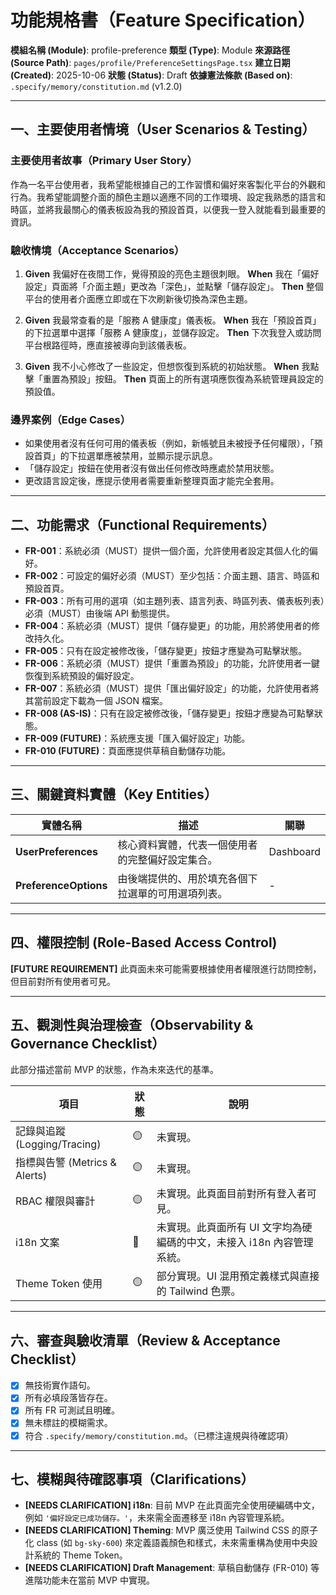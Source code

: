 # 功能規格書（Feature Specification）

**模組名稱 (Module)**: profile-preference
**類型 (Type)**: Module
**來源路徑 (Source Path)**: `pages/profile/PreferenceSettingsPage.tsx`
**建立日期 (Created)**: 2025-10-06
**狀態 (Status)**: Draft
**依據憲法條款 (Based on)**: `.specify/memory/constitution.md` (v1.2.0)

---

## 一、主要使用者情境（User Scenarios & Testing）

### 主要使用者故事（Primary User Story）
作為一名平台使用者，我希望能根據自己的工作習慣和偏好來客製化平台的外觀和行為。我希望能調整介面的顏色主題以適應不同的工作環境、設定我熟悉的語言和時區，並將我最關心的儀表板設為我的預設首頁，以便我一登入就能看到最重要的資訊。

### 驗收情境（Acceptance Scenarios）
1.  **Given** 我偏好在夜間工作，覺得預設的亮色主題很刺眼。
    **When** 我在「偏好設定」頁面將「介面主題」更改為「深色」，並點擊「儲存設定」。
    **Then** 整個平台的使用者介面應立即或在下次刷新後切換為深色主題。

2.  **Given** 我最常查看的是「服務 A 健康度」儀表板。
    **When** 我在「預設首頁」的下拉選單中選擇「服務 A 健康度」，並儲存設定。
    **Then** 下次我登入或訪問平台根路徑時，應直接被導向到該儀表板。

3.  **Given** 我不小心修改了一些設定，但想恢復到系統的初始狀態。
    **When** 我點擊「重置為預設」按鈕。
    **Then** 頁面上的所有選項應恢復為系統管理員設定的預設值。

### 邊界案例（Edge Cases）
- 如果使用者沒有任何可用的儀表板（例如，新帳號且未被授予任何權限），「預設首頁」的下拉選單應被禁用，並顯示提示訊息。
- 「儲存設定」按鈕在使用者沒有做出任何修改時應處於禁用狀態。
- 更改語言設定後，應提示使用者需要重新整理頁面才能完全套用。

---

## 二、功能需求（Functional Requirements）

- **FR-001**：系統必須（MUST）提供一個介面，允許使用者設定其個人化的偏好。
- **FR-002**：可設定的偏好必須（MUST）至少包括：介面主題、語言、時區和預設首頁。
- **FR-003**：所有可用的選項（如主題列表、語言列表、時區列表、儀表板列表）必須（MUST）由後端 API 動態提供。
- **FR-004**：系統必須（MUST）提供「儲存變更」的功能，用於將使用者的修改持久化。
- **FR-005**：只有在設定被修改後，「儲存變更」按鈕才應變為可點擊狀態。
- **FR-006**：系統必須（MUST）提供「重置為預設」的功能，允許使用者一鍵恢復到系統預設的偏好設定。
- **FR-007**：系統必須（MUST）提供「匯出偏好設定」的功能，允許使用者將其當前設定下載為一個 JSON 檔案。
- **FR-008 (AS-IS)**：只有在設定被修改後，「儲存變更」按鈕才應變為可點擊狀態。
- **FR-009 (FUTURE)**：系統應支援「匯入偏好設定」功能。
- **FR-010 (FUTURE)**：頁面應提供草稿自動儲存功能。

---

## 三、關鍵資料實體（Key Entities）
| 實體名稱 | 描述 | 關聯 |
|-----------|------|------|
| **UserPreferences** | 核心資料實體，代表一個使用者的完整偏好設定集合。 | Dashboard |
| **PreferenceOptions**| 由後端提供的、用於填充各個下拉選單的可用選項列表。 | - |

---

## 四、權限控制 (Role-Based Access Control)

**[FUTURE REQUIREMENT]** 此頁面未來可能需要根據使用者權限進行訪問控制，但目前對所有使用者可見。

---

## 五、觀測性與治理檢查（Observability & Governance Checklist）

此部分描述當前 MVP 的狀態，作為未來迭代的基準。

| 項目 | 狀態 | 說明 |
|------|------|------|
| 記錄與追蹤 (Logging/Tracing) | 🟡 | 未實現。 |
| 指標與告警 (Metrics & Alerts) | 🟡 | 未實現。 |
| RBAC 權限與審計 | 🟡 | 未實現。此頁面目前對所有登入者可見。 |
| i18n 文案 | 🔴 | 未實現。此頁面所有 UI 文字均為硬編碼的中文，未接入 i18n 內容管理系統。 |
| Theme Token 使用 | 🟡 | 部分實現。UI 混用預定義樣式與直接的 Tailwind 色票。 |

---

## 六、審查與驗收清單（Review & Acceptance Checklist）

- [x] 無技術實作語句。
- [x] 所有必填段落皆存在。
- [x] 所有 FR 可測試且明確。
- [x] 無未標註的模糊需求。
- [x] 符合 `.specify/memory/constitution.md`。（已標注違規與待確認項）

---

## 七、模糊與待確認事項（Clarifications）

- **[NEEDS CLARIFICATION] i18n**: 目前 MVP 在此頁面完全使用硬編碼中文，例如 `'偏好設定已成功儲存。'`，未來需全面遷移至 i18n 內容管理系統。
- **[NEEDS CLARIFICATION] Theming**: MVP 廣泛使用 Tailwind CSS 的原子化 class (如 `bg-sky-600`) 來定義語義顏色和樣式，未來需重構為使用中央設計系統的 Theme Token。
- **[NEEDS CLARIFICATION] Draft Management**: 草稿自動儲存 (FR-010) 等進階功能未在當前 MVP 中實現。
